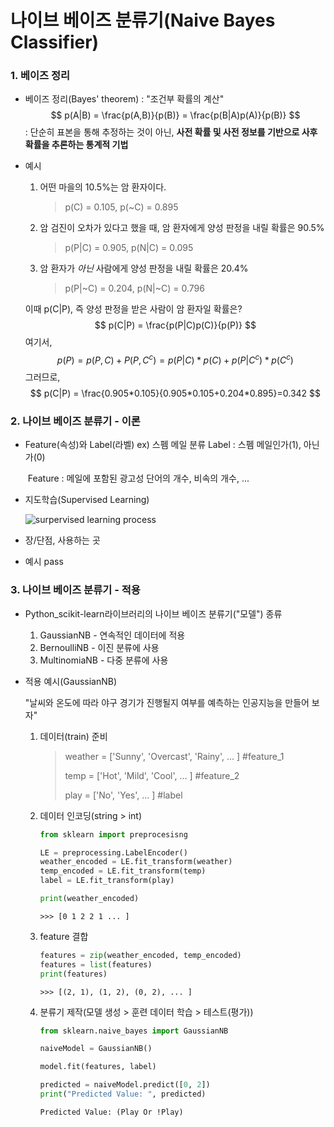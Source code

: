 # 나이브 베이즈 분류기(Naive Bayes  Classifier)

### 1. 베이즈 정리

- 베이즈 정리(Bayes' theorem)
  : "조건부 확률의 계산"
  $$
  p(A|B) = \frac{p(A,B)}{p(B)} = \frac{p(B|A)p(A)}{p(B)}
  $$
  : 단순히 표본을 통해 추정하는 것이 아닌, **사전 확률 및 사전 정보를 기반으로 사후 확률을 추론하는 통계적 기법**

- 예시

  1. 어떤 마을의 10.5%는 암 환자이다. 

     > p(C) = 0.105, p(~C) = 0.895

  2. 암 검진이 오차가 있다고 했을 때, 암 환자에게 양성 판정을 내릴 확률은 90.5% 

     > p(P|C) = 0.905, p(N|C) = 0.095

  3. 암 환자가 _아닌_ 사람에게 양성 판정을 내릴 확률은 20.4%

     > p(P|~C) = 0.204, p(N|~C) = 0.796

  이때 p(C|P), 즉 양성 판정을 받은 사람이 암 환자일 확률은?
  $$
  p(C|P) = \frac{p(P|C)p(C)}{p(P)}
  $$
  여기서, 
  $$
  p(P) = p(P,C) + P(P,C^c) = p(P|C)*p(C) + p(P|C^c)*p(C^c)
  $$
  그러므로,
  $$
  p(C|P) = \frac{0.905*0.105}{0.905*0.105+0.204*0.895}=0.342
  $$

### 2. 나이브 베이즈 분류기 - 이론

- Feature(속성)와 Label(라벨)
  ex) 스펨 메일 분류
  	Label : 스펨 메일인가(1), 아닌가(0)

  ​	Feature : 메일에 포함된 광고성 단어의 개수, 비속의 개수, ...

- 지도학습(Supervised Learning)

  ![surpervised learning process](https://miro.medium.com/max/1400/1*SS51laVNAHEXIcJDyHk3iw.png)

- 장/단점, 사용하는 곳

- 예시
  pass

### 3. 나이브 베이즈 분류기 - 적용

- Python_scikit-learn라이브러리의 나이브 베이즈 분류기("모델") 종류

  1. GaussianNB - 연속적인 데이터에 적용
  2. BernoulliNB - 이진 분류에 사용
  3. MultinomiaNB - 다중 분류에 사용

- 적용 예시(GaussianNB)

  "날씨와 온도에 따라 야구 경기가 진행될지 여부를 예측하는 인공지능을 만들어 보자"

  1. 데이터(train) 준비

     > weather = ['Sunny', 'Overcast', 'Rainy', ... ] #feature_1
     >
     > temp = ['Hot', 'Mild', 'Cool', ... ] #feature_2
     >
     > play = ['No', 'Yes', ... ] #label

  2. 데이터 인코딩(string > int)

     ```python
     from sklearn import preprocesisng
     
     LE = preprocessing.LabelEncoder()
     weather_encoded = LE.fit_transform(weather)
     temp_encoded = LE.fit_transform(temp)
     label = LE.fit_transform(play)
     
     print(weather_encoded)
     ```

      ```
     >>> [0 1 2 2 1 ... ]
      ```

  3. feature 결합

     ```python
     features = zip(weather_encoded, temp_encoded)
     features = list(features)
     print(features)
     ```

     ```
     >>> [(2, 1), (1, 2), (0, 2), ... ]
     ```

  4. 분류기 제작(모델 생성 > 훈련 데이터 학습 > 테스트(평가))

     ```python
     from sklearn.naive_bayes import GaussianNB
     
     naiveModel = GaussianNB()
     
     model.fit(features, label)
     
     predicted = naiveModel.predict([0, 2])
     print("Predicted Value: ", predicted)
     ```

     ```
     Predicted Value: (Play Or !Play)
     ```

     
